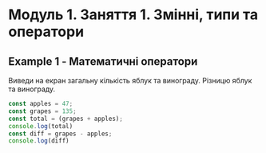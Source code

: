 # Модуль 1. Заняття 1. Змінні, типи та оператори

## Example 1 - Математичні оператори

Виведи на екран загальну кількість яблук та винограду. Різницю яблук та винограду.

```js
const apples = 47;
const grapes = 135;
const total = (grapes + apples);
console.log(total)
const diff = grapes - apples;
console.log(diff)
```

<!-- ## Example 2 - Комбіновані оператори

Заміни вираз перевизначення комбінованим оператором `+=`.

```js
let students = 100;
students += 50;
console.log(students);

```

## Example 3 - Пріоритет операторів

Розбери пріоритет операторів в інструкції привласнення значення змінної
`result`.

```js
const result = 108 + 223 - 2 * 5;
console.log(result);
```

## Example 4 - Клас Math

Напиши скрипт, який виводить у консоль заокруглені вгору/вниз і т.д. значення
змінної `value`. Використовуй методи `Math.floor()`, `Math.ceil()` та
`Math.round()`. Перевір що буде в консолі при значеннях `27.3` та `27.9`.

```js
const value = 27.5;
```

## Example 5 - Шаблонні рядки

Склади фразу за допомогою шаблонних рядків `A has B bots in stock`, де A, B -
змінні вставлені в рядок.

```js
const companyName = 'Cyberdyne Systems';
const repairBots = 150;
const defenceBots = 50;
const message = ``;
console.log(message); // "Cyberdyne Systems has 200 bots in stock"
```

## Example 6 - Методи рядків та чейнінг

Напиши скрипт, який розраховує індекс маси тіла людини. Для цього
необхідно розділити вагу в кілограмах на квадрат висоти людини у метрах.

Вага та висота зберігаються у змінних `weight` та `height`, але не як числа, а в
вигляді рядків (спеціально для завдання). Не цілі числа можуть бути задані у вигляді
`24.7` або `24,7`, тобто як роздільник дробової частини може бути
кома.

Індекс маси тіла необхідно округлити до однієї цифри після коми;

```js
let weight = '88,3';
let height = '1.75';

const bmi = ;
console.log(bmi); // 28.8
```

## Example 7 - Оператори порівняння та приведення типів

Яким буде результат виразів?

```js
console.log(5 > 4);


console.log(10 >= '7');

console.log('2' > '12');

console.log('2' < '12');

console.log('4' == 4);

console.log('6' === 6);

console.log('false' === false);

console.log(1 == true);

console.log(1 === true);

console.log('0' == false);

console.log('0' === false);

console.log('Papaya' < 'papaya');

console.log('Papaya' === 'papaya');

console.log(undefined == null);

console.log(undefined === null);
```

## Example 8 - Логічні оператори

Яким буде результат виразів?

```js
console.log(true && 3);

console.log(false && 3);

console.log(true && 4 && 'kiwi');

console.log(true && 0 && 'kiwi');

console.log(true || 3);

console.log(true || 3 || 4);

console.log(true || false || 7);

console.log(null || 2 || undefined);

console.log((1 && null && 2) > 0);

console.log(null || (2 && 3) || 4);
```

## Example 9 - Значення за замовчуванням та оператор нульового злиття

Отрефактори код так, щоб у змінну `value` присвоювалося значення
змінної `incomingValue`, якщо воно не рівне `undefined` або `null`. В
іншому випадку має присвоюватися значення `defaultValue`. Перевір роботу
скрипта для наступних значень змінної `incomingValue`: null, undefined, 0,
false. Використовуй оператор `??` (nullish coalescing operator).

```js
const incomingValue = 5;
const defaultValue = 10;
const value = incomingValue || defaultValue;
console.log(value);
```

## Example 10 - Оператор % та методи рядків

Напиши скрипт, який переведе значення `totalMinutes` (кількість хвилин) в
рядок у форматі годин та хвилин `HH:MM`.

- 70 покаже 01:10
- 450 покаже 07:30
- 1441 покаже 24:01

```js
const totalMinutes = 70;

const hours = Math.floor(totalMinutes / 60);
const minutes = totalMinutes % 60;
console.log(hours);
console.log(minutes);

const doubleDigitHours = String(hours).padStart(2, 0);
const doubleDigitMinutes = String(minutes).padStart(2, 0);
console.log(`${doubleDigitHours}:${doubleDigitMinutes}`);
``` -->
